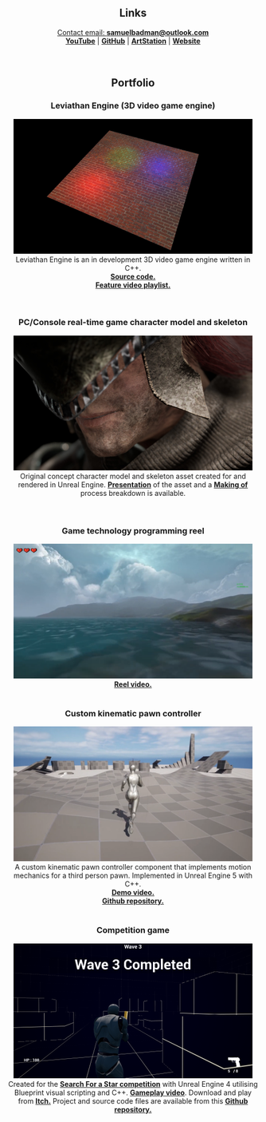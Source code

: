 <div align="center">

<h2>Links</h2>
<a href="mailto: samuelbadman@outlook.com">Contact email: <b>samuelbadman@outlook.com</b></a><br>
<a href="https://youtube.com/@samuel_badman"><b>YouTube</b></a> |
<a href="https://github.com/samuelbadman"><b>GitHub</b></a> |
<a href="https://artstation.com/samuelbadman"><b>ArtStation</b></a> |
<a href="https://samuelbadman.com"><b>Website</b></a><br>
<br><br>

<h2>Portfolio</h2>

<h3>Leviathan Engine (3D video game engine)</h3>
<img src="Content/LeviathanEngineCover.png" alt="Real-time game character model and skeleton" width="480" height="270"><br>
Leviathan Engine is an in development 3D video game engine written in C++.<br>
<a href="https://github.com/samuelbadman/LeviathanEngine"><b>Source code.</b></a><br>
<a href="https://www.youtube.com/playlist?list=PLZsLoVvciF_HAX5hRyasBNsMK_ugRJwrf"><b>Feature video playlist.</b></a><br>
<br><br>

<h3>PC/Console real-time game character model and skeleton</h3>
<img src="Content/fallenwarriorcover.png" alt="Real-time game character model and skeleton" width="480" height="270"><br>
Original concept character model and skeleton asset created for and rendered in Unreal Engine. <a href="https://www.artstation.com/artwork/lDogqG"><b>Presentation</b></a> of the asset and a <a href="https://samuelbadman.artstation.com/pages/making-of-fallen-warrior"><b>Making of</b></a> process breakdown is available.<br>
<br><br>

<h3>Game technology programming reel</h3>
<img src="Content/GameTechReelScreenshot.png" alt="Game technology programming reel" width="480" height="270"><br>
<a href="https://www.youtube.com/watch?v=ihn_z0QNYa4"><b>Reel video.</b></a>
<br><br>

<h3>Custom kinematic pawn controller</h3>
<img src="Content/CKPCScreenshot.png" alt="Game technology programming reel" width="480" height="270"><br>
A custom kinematic pawn controller component that implements motion mechanics for a third person pawn. Implemented in Unreal Engine 5 with C++.<br>
<a href="https://www.youtube.com/watch?v=7_GY_lDoqdk"><b>Demo video.</b></a><br>
<a href="https://github.com/samuelbadman/CustomKinematicPawnController"><b>Github repository.</b></a>
<br><br>

<h3>Competition game</h3>
<img src="Content/CompetitionGameScreenshot.png" alt="Student demo reel" width="480" height="270"><br>
Created for the <a href="https://gradsingames.com/game-dev-challenges/search-for-a-star/"><b>Search For a Star competition</b></a> with Unreal Engine 4 utilising Blueprint visual scripting and C++.
<a href="https://www.youtube.com/watch?v=N8DjZlzChRs"><b>Gameplay video</b></a>. Download and play from <a href="https://samuelbadman.itch.io/spy-league-training"><b>Itch.</b></a> Project and source code files are available from this <a href="https://github.com/samuelbadman/CompetitionGame"><b>Github repository.</b></a>
<br><br>
  
</div>
